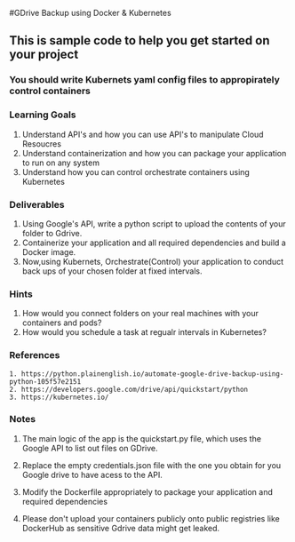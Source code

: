 #GDrive Backup using Docker & Kubernetes
## This is sample code to help you get started on your project


### You should write Kubernets yaml config files to appropirately control  containers

### Learning Goals

1. Understand API's and how you can use API's to manipulate Cloud Resoucres
2. Understand containerization and how you can package your application to run on any system
3. Understand how you can control orchestrate containers  using Kubernetes

### Deliverables

   1. Using Google's API, write a python script to upload the contents of your folder to Gdrive. 
   2. Containerize your application and all required dependencies and build a Docker image.
   3. Now,using Kubernets, Orchestrate(Control) your application to conduct back ups of your chosen folder at fixed intervals.

### Hints
1. How would you connect folders on your real machines with your containers and pods?
2. How would you schedule a task at regualr intervals in Kubernetes?

### References
    1. https://python.plainenglish.io/automate-google-drive-backup-using-python-105f57e2151
    2. https://developers.google.com/drive/api/quickstart/python
    3. https://kubernetes.io/ 

### Notes
 1. The main logic of the app is the quickstart.py file, which uses the Google API to list out files on GDrive.

 2. Replace the empty credentials.json file with the one you obtain for you Google drive to have acess to the API.

 3.  Modify the Dockerfile appropriately to package your application and required dependencies
 4. Please don't upload your containers publicly onto public registries like DockerHub as sensitive Gdrive data might get leaked.
